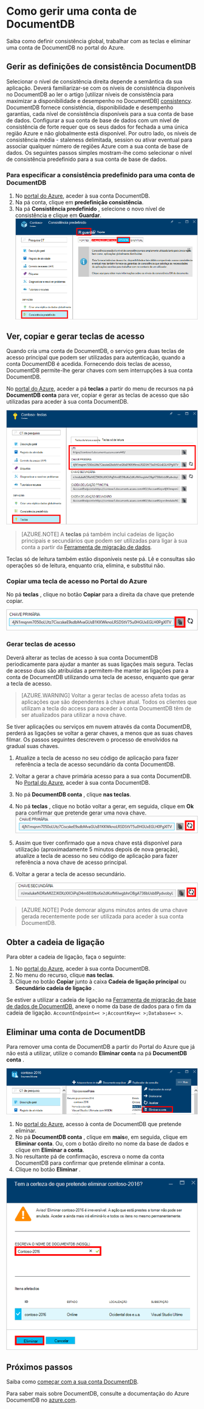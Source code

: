 <properties
    pageTitle="Gerir uma conta de DocumentDB através do Portal do Azure | Microsoft Azure"
    description="Saiba como gerir a sua conta DocumentDB através do Portal do Azure. Localize um guia sobre como utilizar o Portal do Azure para ver, copiar, eliminar e aceder a contas."
    keywords="Portal Azure, documentdb, azure, Microsoft azure"
    services="documentdb"
    documentationCenter=""
    authors="kirillg"
    manager="jhubbard"
    editor="cgronlun"/>

<tags
    ms.service="documentdb"
    ms.workload="data-services"
    ms.tgt_pltfrm="na"
    ms.devlang="na"
    ms.topic="article"
    ms.date="10/14/2016"
    ms.author="kirillg"/>

# <a name="how-to-manage-a-documentdb-account"></a>Como gerir uma conta de DocumentDB

Saiba como definir consistência global, trabalhar com as teclas e eliminar uma conta de DocumentDB no portal do Azure.

## <a id="consistency"></a>Gerir as definições de consistência DocumentDB

Selecionar o nível de consistência direita depende a semântica da sua aplicação. Deverá familiarizar-se com os níveis de consistência disponíveis no DocumentDB ao ler o artigo [utilizar níveis de consistência para maximizar a disponibilidade e desempenho no DocumentDB] [consistency]. DocumentDB fornece consistência, disponibilidade e desempenho garantias, cada nível de consistência disponíveis para a sua conta de base de dados. Configurar a sua conta de base de dados com um nível de consistência de forte requer que os seus dados for fechada a uma única região Azure e não globalmente está disponível. Por outro lado, os níveis de consistência média - staleness delimitada, session ou ativar eventual para associar qualquer número de regiões Azure com a sua conta de base de dados. Os seguintes passos simples mostram-lhe como selecionar o nível de consistência predefinido para a sua conta de base de dados. 

### <a name="to-specify-the-default-consistency-for-a-documentdb-account"></a>Para especificar a consistência predefinido para uma conta de DocumentDB

1. No [portal do Azure](https://portal.azure.com/), aceder à sua conta DocumentDB.
2. Na pá conta, clique em **predefinição consistência**.
3. Na pá **Consistência predefinido** , selecione o novo nível de consistência e clique em **Guardar**.
    ![Sessões de consistência predefinido][5]

## <a id="keys"></a>Ver, copiar e gerar teclas de acesso
Quando cria uma conta de DocumentDB, o serviço gera duas teclas de acesso principal que podem ser utilizadas para autenticação, quando a conta DocumentDB é acedida. Fornecendo dois teclas de acesso, DocumentDB permite-lhe gerar chaves com sem interrupções à sua conta DocumentDB. 

No [portal do Azure](https://portal.azure.com/), aceder a pá **teclas** a partir do menu de recursos na pá **DocumentDB conta** para ver, copiar e gerar as teclas de acesso que são utilizadas para aceder à sua conta DocumentDB.

![Azure Portal captura de ecrã, pá de teclas](./media/documentdb-manage-account/keys.png)

> [AZURE.NOTE] A **teclas** pá também inclui cadeias de ligação principais e secundários que podem ser utilizadas para ligar à sua conta a partir da [Ferramenta de migração de dados](documentdb-import-data.md).

Teclas só de leitura também estão disponíveis neste pá. Lê e consultas são operações só de leitura, enquanto cria, elimina, e substitui não.

### <a name="copy-an-access-key-in-the-azure-portal"></a>Copiar uma tecla de acesso no Portal do Azure

No pá **teclas** , clique no botão **Copiar** para a direita da chave que pretende copiar.

![Ver e copiar uma tecla de acesso no Portal do Azure, pá de teclas](./media/documentdb-manage-account/copykeys.png)

### <a name="regenerate-access-keys"></a>Gerar teclas de acesso

Deverá alterar as teclas de acesso à sua conta DocumentDB periodicamente para ajudar a manter as suas ligações mais segura. Teclas de acesso duas são atribuídas a permitem-lhe manter as ligações para a conta de DocumentDB utilizando uma tecla de acesso, enquanto que gerar a tecla de acesso.

> [AZURE.WARNING] Voltar a gerar teclas de acesso afeta todas as aplicações que são dependentes à chave atual. Todos os clientes que utilizam a tecla do access para aceder à conta DocumentDB têm de ser atualizados para utilizar a nova chave.

Se tiver aplicações ou serviços em nuvem através da conta DocumentDB, perderá as ligações se voltar a gerar chaves, a menos que as suas chaves filmar. Os passos seguintes descrevem o processo de envolvidos na gradual suas chaves.

1. Atualize a tecla de acesso no seu código de aplicação para fazer referência a tecla de acesso secundário da conta DocumentDB.
2. Voltar a gerar a chave primária acesso para a sua conta DocumentDB. No [Portal do Azure](https://portal.azure.com/), aceder à sua conta DocumentDB.
3. No pá **DocumentDB conta** , clique **nas teclas**.
4. No pá **teclas** , clique no botão voltar a gerar, em seguida, clique em **Ok** para confirmar que pretende gerar uma nova chave.
    ![Gerar teclas de acesso](./media/documentdb-manage-account/regenerate-keys.png)

5. Assim que tiver confirmado que a nova chave está disponível para utilização (aproximadamente 5 minutos depois de nova geração), atualize a tecla de acesso no seu código de aplicação para fazer referência a nova chave de acesso principal.
6. Voltar a gerar a tecla de acesso secundário.

    ![Gerar teclas de acesso](./media/documentdb-manage-account/regenerate-secondary-key.png)


> [AZURE.NOTE] Pode demorar alguns minutos antes de uma chave gerada recentemente pode ser utilizada para aceder à sua conta DocumentDB.

## <a name="get-the--connection-string"></a>Obter a cadeia de ligação

Para obter a cadeia de ligação, faça o seguinte: 

1. No [portal do Azure](https://portal.azure.com), aceder à sua conta DocumentDB.
2. No menu do recurso, clique **nas teclas**.
3. Clique no botão **Copiar** junto à caixa **Cadeia de ligação principal** ou **Secundário cadeia de ligação** . 

Se estiver a utilizar a cadeia de ligação na [Ferramenta de migração de base de dados de DocumentDB](documentdb-import-data.md), anexe o nome da base de dados para o fim da cadeia de ligação. `AccountEndpoint=< >;AccountKey=< >;Database=< >`.

## <a id="delete"></a>Eliminar uma conta de DocumentDB
Para remover uma conta de DocumentDB a partir do Portal do Azure que já não está a utilizar, utilize o comando **Eliminar conta** na pá **DocumentDB conta** .

![Como eliminar uma conta de DocumentDB no Portal do Azure](./media/documentdb-manage-account/deleteaccount.png)


1. No [portal do Azure](https://portal.azure.com/), acesso à conta de DocumentDB que pretende eliminar.
2. No pá **DocumentDB conta** , clique em **mais**e, em seguida, clique em **Eliminar conta**. Ou, com o botão direito no nome da base de dados e clique em **Eliminar a conta**.
3. No resultante pá de confirmação, escreva o nome da conta DocumentDB para confirmar que pretende eliminar a conta.
4. Clique no botão **Eliminar** .

![Como eliminar uma conta de DocumentDB no Portal do Azure](./media/documentdb-manage-account/delete-account-confirm.png)

## <a id="next"></a>Próximos passos

Saiba como [começar com a sua conta DocumentDB](http://go.microsoft.com/fwlink/p/?LinkId=402364).

Para saber mais sobre DocumentDB, consulte a documentação do Azure DocumentDB no [azure.com](http://go.microsoft.com/fwlink/?LinkID=402319&clcid=0x409).


<!--Image references-->
[1]: ./media/documentdb-manage-account/documentdb_add_region-1.png
[2]: ./media/documentdb-manage-account/documentdb_add_region-2.png
[3]: ./media/documentdb-manage-account/documentdb_change_write_region-1.png
[4]: ./media/documentdb-manage-account/documentdb_change_write_region-2.png
[5]: ./media/documentdb-manage-account/documentdb_change_consistency-1.png
[6]: ./media/documentdb-manage-account/chooseandsaveconsistency.png

<!--Reference style links - using these makes the source content way more readable than using inline links-->
[bcdr]: https://azure.microsoft.com/documentation/articles/best-practices-availability-paired-regions/
[consistency]: https://azure.microsoft.com/documentation/articles/documentdb-consistency-levels/
[azureregions]: https://azure.microsoft.com/en-us/regions/#services
[offers]: https://azure.microsoft.com/en-us/pricing/details/documentdb/
